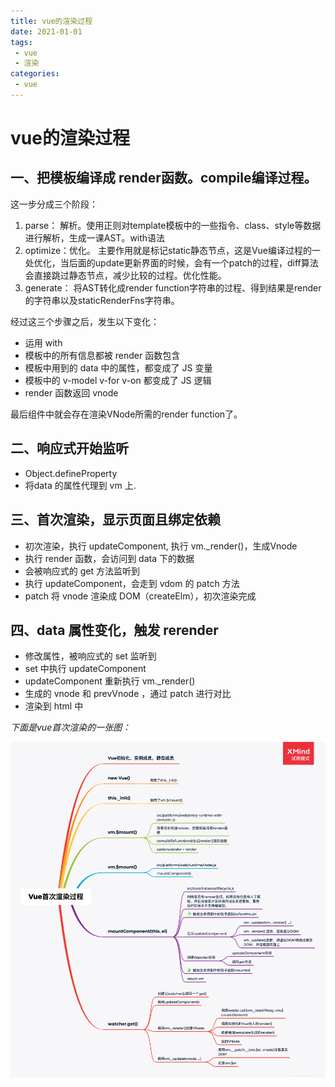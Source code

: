 ```yaml
---
title: vue的渲染过程
date: 2021-01-01
tags:
 - vue
 - 渲染
categories: 
 - vue
---
```

# vue的渲染过程

## 一、**把模板编译成 render函数。compile编译过程。**
这一步分成三个阶段：
1. parse： 解析。使用正则对template模板中的一些指令、class、style等数据进行解析，生成一课AST。with语法
2. optimize：优化。 主要作用就是标记static静态节点，这是Vue编译过程的一处优化，当后面的update更新界面的时候，会有一个patch的过程，diff算法会直接跳过静态节点，减少比较的过程。优化性能。
3. generate： 将AST转化成render function字符串的过程、得到结果是render的字符串以及staticRenderFns字符串。

经过这三个步骤之后，发生以下变化：
* 运用 with
* 模板中的所有信息都被 render 函数包含
* 模板中用到的 data 中的属性，都变成了 JS 变量
* 模板中的 v-model v-for v-on 都变成了 JS 逻辑
* render 函数返回 vnode

最后组件中就会存在渲染VNode所需的render function了。
## **二、响应式开始监听**

* Object.defineProperty
* 将data 的属性代理到 vm 上.

## **三、首次渲染，显示页面且绑定依赖**
* 初次渲染，执行 updateComponent, 执行 vm._render()，生成Vnode
* 执行 render 函数，会访问到 data 下的数据
* 会被响应式的 get 方法监听到
* 执行 updateComponent，会走到 vdom 的 patch 方法
* patch 将 vnode 渲染成 DOM（createElm），初次渲染完成

## **四、data 属性变化，触发 rerender**

* 修改属性，被响应式的 set 监听到
* set 中执行 updateComponent
* updateComponent 重新执行 vm._render()
* 生成的 vnode 和 prevVnode ，通过 patch 进行对比
* 渲染到 html 中


_下面是vue首次渲染的一张图：_

![渲染过程](./render.png)
